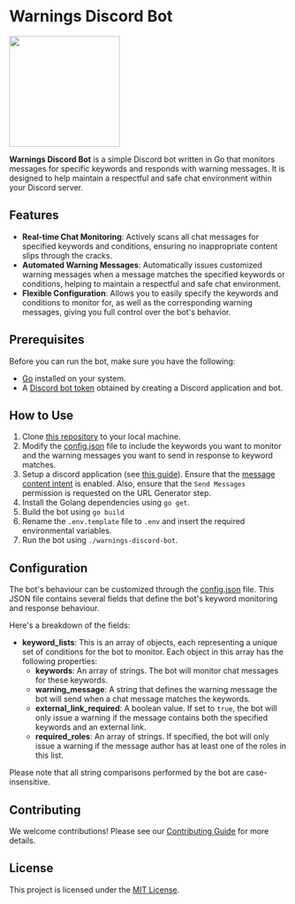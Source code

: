 # Warnings Discord Bot

<img src="https://assets-global.website-files.com/6257adef93867e50d84d30e2/636e0b5061df29d55a92d945_full_logo_blurple_RGB.svg" width="200"><br>

**Warnings Discord Bot** is a simple Discord bot written in Go that monitors messages for specific keywords and responds with warning messages. It is designed to help maintain a respectful and safe chat environment within your Discord server.

## Features

- **Real-time Chat Monitoring**: Actively scans all chat messages for specified keywords and conditions, ensuring no inappropriate content slips through the cracks.
- **Automated Warning Messages**: Automatically issues customized warning messages when a message matches the specified keywords or conditions, helping to maintain a respectful and safe chat environment.
- **Flexible Configuration**: Allows you to easily specify the keywords and conditions to monitor for, as well as the corresponding warning messages, giving you full control over the bot's behavior.

## Prerequisites

Before you can run the bot, make sure you have the following:

- [Go](https://golang.org/) installed on your system.
- A [Discord bot token](https://discord.com/developers/applications) obtained by creating a Discord application and bot.

## How to Use

1. Clone [this repository](https://github.com/rickstaa/warnings-discord-bot) to your local machine.
2. Modify the [config.json](config/config.json) file to include the keywords you want to monitor and the warning messages you want to send in response to keyword matches.
3. Setup a discord application (see [this guide](https://discordjs.guide/preparations/setting-up-a-bot-application.html#what-is-a-token-anyway)). Ensure that the [message content intent](https://discord.com/developers/docs/topics/gateway#list-of-intents) is enabled. Also, ensure that the `Send Messages` permission is requested on the URL Generator step.
4. Install the Golang dependencies using `go get`.
5. Build the bot using `go build`
6. Rename the `.env.template` file to `.env` and insert the required environmental variables.
7. Run the bot using `./warnings-discord-bot`.

## Configuration

The bot's behaviour can be customized through the [config.json](config/config.json) file. This JSON file contains several fields that define the bot's keyword monitoring and response behaviour.

Here's a breakdown of the fields:

- **keyword_lists**: This is an array of objects, each representing a unique set of conditions for the bot to monitor. Each object in this array has the following properties:
  - **keywords**: An array of strings. The bot will monitor chat messages for these keywords.
  - **warning_message**: A string that defines the warning message the bot will send when a chat message matches the keywords.
  - **external_link_required**: A boolean value. If set to `true`, the bot will only issue a warning if the message contains both the specified keywords and an external link.
  - **required_roles**: An array of strings. If specified, the bot will only issue a warning if the message author has at least one of the roles in this list.

Please note that all string comparisons performed by the bot are case-insensitive.

## Contributing

We welcome contributions! Please see our [Contributing Guide](CONTRIBUTING.md) for more details.

## License

This project is licensed under the [MIT License](LICENSE).
